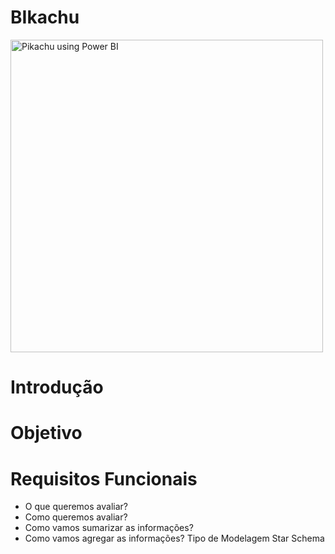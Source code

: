 # BIkachu

<img src="https://i.imgur.com/4yRscOZ.png" alt="Pikachu using Power BI" width="500"/>

# Introdução

# Objetivo

# Requisitos Funcionais 
  * O que queremos avaliar?
  * Como queremos avaliar?
  * Como vamos sumarizar as informações?
  * Como vamos agregar as informações?
Tipo de Modelagem 
  Star Schema
